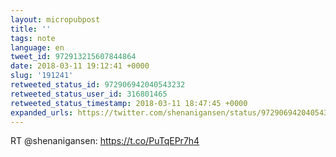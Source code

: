 ```yaml
---
layout: micropubpost
title: ''
tags: note
language: en
tweet_id: 972913215607844864
date: 2018-03-11 19:12:41 +0000
slug: '191241'
retweeted_status_id: 972906942040543232
retweeted_status_user_id: 316801465
retweeted_status_timestamp: 2018-03-11 18:47:45 +0000
expanded_urls: https://twitter.com/shenanigansen/status/972906942040543233/photo/1,https://twitter.com/shenanigansen/status/972906942040543233/photo/1
---
```

RT @shenanigansen: https://t.co/PuTqEPr7h4
